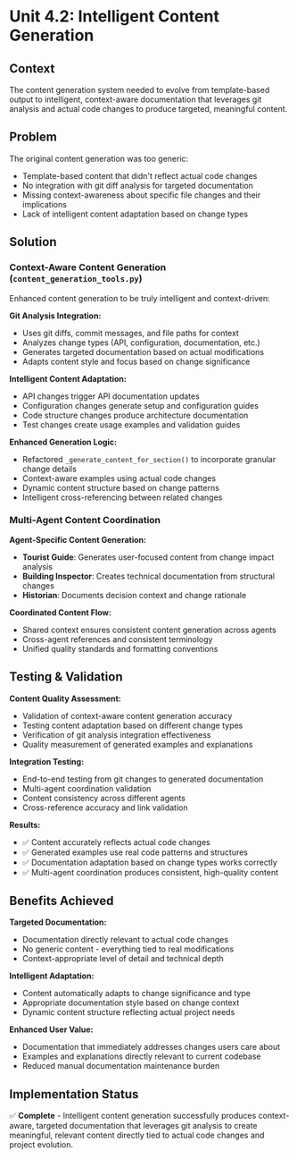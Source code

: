 # Unit 4.2: Intelligent Content Generation

## Context

The content generation system needed to evolve from template-based output to intelligent, context-aware documentation that leverages git analysis and actual code changes to produce targeted, meaningful content.

## Problem

The original content generation was too generic:
- Template-based content that didn't reflect actual code changes
- No integration with git diff analysis for targeted documentation
- Missing context-awareness about specific file changes and their implications
- Lack of intelligent content adaptation based on change types

## Solution

### Context-Aware Content Generation (`content_generation_tools.py`)

Enhanced content generation to be truly intelligent and context-driven:

**Git Analysis Integration:**
- Uses git diffs, commit messages, and file paths for context
- Analyzes change types (API, configuration, documentation, etc.)
- Generates targeted documentation based on actual modifications
- Adapts content style and focus based on change significance

**Intelligent Content Adaptation:**
- API changes trigger API documentation updates
- Configuration changes generate setup and configuration guides
- Code structure changes produce architecture documentation
- Test changes create usage examples and validation guides

**Enhanced Generation Logic:**
- Refactored `_generate_content_for_section()` to incorporate granular change details
- Context-aware examples using actual code changes
- Dynamic content structure based on change patterns
- Intelligent cross-referencing between related changes

### Multi-Agent Content Coordination

**Agent-Specific Content Generation:**
- **Tourist Guide**: Generates user-focused content from change impact analysis
- **Building Inspector**: Creates technical documentation from structural changes
- **Historian**: Documents decision context and change rationale

**Coordinated Content Flow:**
- Shared context ensures consistent content generation across agents
- Cross-agent references and consistent terminology
- Unified quality standards and formatting conventions

## Testing & Validation

**Content Quality Assessment:**
- Validation of context-aware content generation accuracy
- Testing content adaptation based on different change types
- Verification of git analysis integration effectiveness
- Quality measurement of generated examples and explanations

**Integration Testing:**
- End-to-end testing from git changes to generated documentation
- Multi-agent coordination validation
- Content consistency across different agents
- Cross-reference accuracy and link validation

**Results:**
- ✅ Content accurately reflects actual code changes
- ✅ Generated examples use real code patterns and structures
- ✅ Documentation adaptation based on change types works correctly
- ✅ Multi-agent coordination produces consistent, high-quality content

## Benefits Achieved

**Targeted Documentation:**
- Documentation directly relevant to actual code changes
- No generic content - everything tied to real modifications
- Context-appropriate level of detail and technical depth

**Intelligent Adaptation:**
- Content automatically adapts to change significance and type
- Appropriate documentation style based on change context
- Dynamic content structure reflecting actual project needs

**Enhanced User Value:**
- Documentation that immediately addresses changes users care about
- Examples and explanations directly relevant to current codebase
- Reduced manual documentation maintenance burden

## Implementation Status

✅ **Complete** - Intelligent content generation successfully produces context-aware, targeted documentation that leverages git analysis to create meaningful, relevant content directly tied to actual code changes and project evolution.